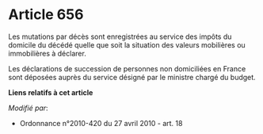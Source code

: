 # Article 656

Les mutations par décès sont enregistrées au service des impôts du domicile du décédé quelle que soit la situation des
valeurs mobilières ou immobilières à déclarer. 

Les déclarations de succession de personnes non domiciliées en France sont déposées auprès du service désigné par le ministre
chargé du budget.

**Liens relatifs à cet article**

_Modifié par_:

  - Ordonnance n°2010-420  du 27 avril 2010 - art. 18
